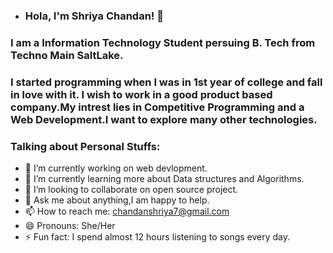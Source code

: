 -  ### Hola, I'm Shriya Chandan! 👋
 ### I am a Information Technology Student persuing B. Tech from Techno Main SaltLake.
### I started programming when I was in 1st year of college and fall in love with it. I wish to work in a good product based company.My intrest lies in Competitive Programming and a Web Development.I want to explore many other technologies.

 ### Talking about Personal Stuffs:
- 🔭 I’m currently working on web devlopment.
- 🌱 I’m currently learning more about Data structures and Algorithms.
- 👯 I’m looking to collaborate on open source project.
- 💬 Ask me about anything,I am happy to help.
- 📫 How to reach me: chandanshriya7@gmail.com
- 😄 Pronouns: She/Her
- ⚡ Fun fact: I spend almost 12 hours listening to songs every day.
